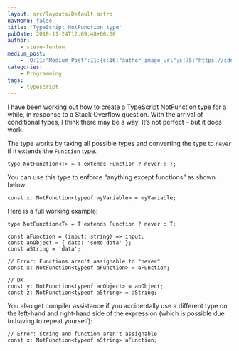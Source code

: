 ```yaml
---
layout: src/layouts/Default.astro
navMenu: false
title: 'TypeScript NotFunction type'
pubDate: 2018-11-24T12:09:48+00:00
author:
    - steve-fenton
medium_post:
    - 'O:11:"Medium_Post":11:{s:16:"author_image_url";s:75:"https://cdn-images-1.medium.com/fit/c/400/400/1*eXkhfEuF41g5W_xnc_ydLA.jpeg";s:10:"author_url";s:38:"https://medium.com/@steve.fenton.co.uk";s:11:"byline_name";N;s:12:"byline_email";N;s:10:"cross_link";s:3:"yes";s:2:"id";s:11:"e6ed852e0a7";s:21:"follower_notification";s:3:"yes";s:7:"license";s:19:"all-rights-reserved";s:14:"publication_id";s:2:"-1";s:6:"status";s:5:"draft";s:3:"url";s:50:"https://medium.com/@steve.fenton.co.uk/e6ed852e0a7";}'
categories:
    - Programming
tags:
    - typescript
---
```


I have been working out how to create a TypeScript NotFunction type for a while, in response to a Stack Overflow question. With the arrival of conditional types, I think there may be a way. It’s not perfect – but it does work.

The type works by taking all possible types and converting the type to `never` if it extends the `Function` type.

```
type NotFunction<T> = T extends Function ? never : T;
```
You can use this type to enforce “anything except functions” as shown below:

```
const x: NotFunction<typeof myVariable> = myVariable;
```
Here is a full working example:

```
type NotFunction<T> = T extends Function ? never : T;

const aFunction = (input: string) => input;
const anObject = { data: 'some data' };
const aString = 'data';

// Error: Functions aren't assignable to "never"
const x: NotFunction<typeof aFunction> = aFunction;

// OK
const y: NotFunction<typeof anObject> = anObject;
const z: NotFunction<typeof aString> = aString;
```
You also get compiler assistance if you accidentally use a different type on the left-hand and right-hand side of the expression (which is possible due to having to repeat yourself):

```
// Error: string and function aren't assignable
const x: NotFunction<typeof aString> aFunction;
```